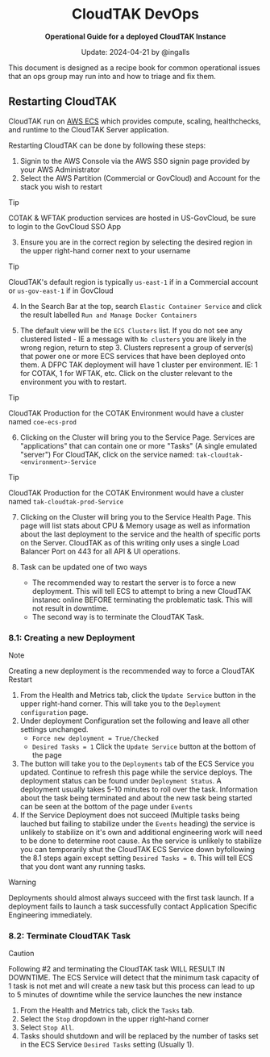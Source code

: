 <h1 align='center'>CloudTAK DevOps</h1>
<p align='center'><strong>Operational Guide for a deployed CloudTAK Instance</strong></p>
<p align='center'>Update: 2024-04-21 by @ingalls</p>

This document is designed as a recipe book for common operational issues that an ops
group may run into and how to triage and fix them.

## Restarting CloudTAK

CloudTAK run on [AWS ECS](https://aws.amazon.com/ecs/) which provides compute, scaling, healthchecks, and runtime
to the CloudTAK Server application.

Restarting CloudTAK can be done by following these steps:

1. Signin to the AWS Console via the AWS SSO signin page provided by your AWS Administrator
2. Select the AWS Partition (Commercial or GovCloud) and Account for the stack you wish to restart

> [!TIP]
> COTAK &amp; WFTAK production services are hosted in US-GovCloud, be sure to login to the GovCloud SSO App

3. Ensure you are in the correct region by selecting the desired region in the upper right-hand corner next to your username

> [!TIP]
> CloudTAK's default region is typically `us-east-1` if in a Commercial account or `us-gov-east-1` if in GovCloud

4. In the Search Bar at the top, search `Elastic Container Service` and click the result labelled `Run and Manage Docker Containers`

5. The default view will be the `ECS Clusters` list. If you do not see any clustered listed - IE a message with `No clusters` you are likely in the wrong
   region, return to step 3. Clusters represent a group of server(s) that power one or more ECS services that have been deployed onto them. A DFPC
   TAK deployment will have 1 cluster per environment. IE: 1 for COTAK, 1 for WFTAK, etc. Click on the cluster relevant to the environment you with to restart.

> [!TIP]
> CloudTAK Production for the COTAK Environment would have a cluster named `coe-ecs-prod`

6. Clicking on the Cluster will bring you to the Service Page. Services are "applications" that can contain one or more "Tasks" (A single emulated "server")
   For CloudTAK, click on the service named: `tak-cloudtak-<environment>-Service`
   
> [!TIP]
> CloudTAK Production for the COTAK Environment would have a cluster named `tak-cloudtak-prod-Service`

7. Clicking on the Cluster will bring you to the Service Health Page. This page will list stats about CPU & Memory usage
   as well as information about the last deployment to the service and the health of specific ports on the Server. CloudTAK
   as of this writing only uses a single Load Balancer Port on 443 for all API & UI operations.

8. Task can be updated one of two ways
    - The recommended way to restart the server is to force a new deployment. This will tell ECS to attempt to bring a new CloudTAK instanec online BEFORE terminating the problematic task. This will not result in downtime.
    - The second way is to terminate the CloudTAK Task.
  
### 8.1: Creating a new Deployment

> [!NOTE]
> Creating a new deployment is the recommended way to force a CloudTAK Restart

1. From the Health and Metrics tab, click the `Update Service` button in the upper right-hand corner. This will take you to the `Deployment configuration` page.
2. Under deployment Configuration set the following and leave all other settings unchanged.
    - `Force new deployment = True/Checked`
    - `Desired Tasks = 1`
   Click the `Update Service` button at the bottom of the page
3. The button will take you to the `Deployments` tab of the ECS Service you updated. Continue to refresh this page while the service
   deploys. The deployment status can be found under `Deployment Status`. A deployment usually takes 5-10 minutes to roll over the task.
   Information about the task being terminated and about the new task being started can be seen at the bottom of the page under `Events`
4. If the Service Deployment does not succeed (Multiple tasks being lauched but failing to stabilize under the `Events` heading) the service
    is unlikely to stabilize on it's own and additional engineering work will need to be done to determine root cause. As the service is unlikely
    to stabilize you can temporarily shut the CloudTAK ECS Service down byfollowing the 8.1 steps again except setting `Desired Tasks = 0`. This will
    tell ECS that you dont want any running tasks.

> [!WARNING]
> Deployments should almost always succeed with the first task launch. If a deployment fails to launch a task successfully contact 
> Application Specific Engineering immediately.

### 8.2: Terminate CloudTAK Task

> [!CAUTION]
> Following #2 and terminating the CloudTAK task WILL RESULT IN DOWNTIME. The ECS Service will detect that the minimum task capacity of 1 task is not met and will create a new task
> but this process can lead to up to 5 minutes of downtime while the service launches the new instance

1. From the Health and Metrics tab, click the `Tasks` tab.
2. Select the `Stop` dropdown in the upper right-hand corner
3. Select `Stop All`.
4. Tasks should shutdown and will be replaced by the number of tasks set in the ECS Service `Desired Tasks` setting (Usually 1).

